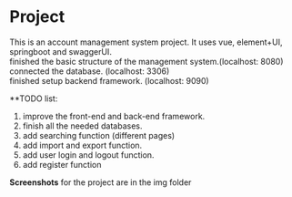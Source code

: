 # Project
This is an account management system project. It uses vue, element+UI, springboot and swaggerUI.\
finished the basic structure of the management system.(localhost: 8080)\
connected the database. (localhost: 3306)\
finished setup backend framework. (localhost: 9090)

**TODO list:
1. improve the front-end and back-end framework.
2. finish all the needed databases.
3. add searching function (different pages)
4. add import and export function.
5. add user login and logout function.
6. add register function

**Screenshots** for the project are in the img folder

